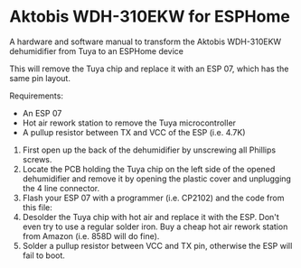 # Aktobis WDH-310EKW for ESPHome

A hardware and software manual to transform the Aktobis WDH-310EKW dehumidifier from Tuya to an ESPHome device

This will remove the Tuya chip and replace it with an ESP 07, which has the same pin layout.

Requirements:
- An ESP 07 
- Hot air rework station to remove the Tuya microcontroller
- A pullup resistor between TX and VCC of the ESP (i.e. 4.7K)


1. First open up the back of the dehumidifier by unscrewing all Phillips screws.
2. Locate the PCB holding the Tuya chip on the left side of the opened dehumidifier and remove it by opening the plastic cover and unplugging the 4 line connector.
3. Flash your ESP 07 with a programmer (i.e. CP2102) and the code from this file:
4. Desolder the Tuya chip with hot air and replace it with the ESP. Don't even try to use a regular solder iron. Buy a cheap hot air rework station from Amazon (i.e. 858D will do fine).
5. Solder a pullup resistor between VCC and TX pin, otherwise the ESP will fail to boot.
